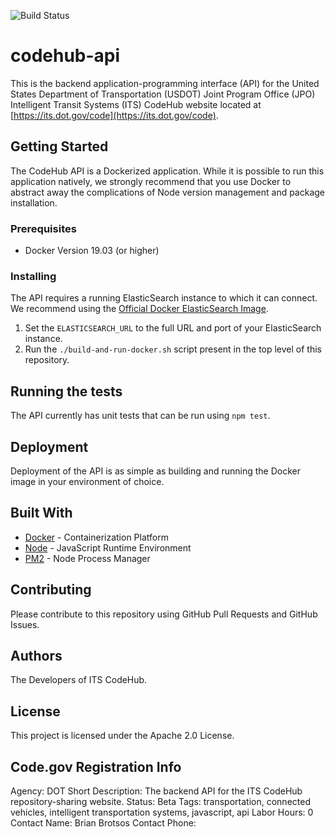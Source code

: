 ![Build Status](https://codebuild.us-east-1.amazonaws.com/badges?uuid=eyJlbmNyeXB0ZWREYXRhIjoiL3VJMHFKZmYxWXZLUU02d1o0Y2JBUkRjOGxpQzJMTWlrWEhaSjI1b2pwOWZMcXQ1QXdKbnhEWEwrbjdkZHVTRDAveHpGQjN5T0ZFUUZEaFZzN01NOVlrPSIsIml2UGFyYW1ldGVyU3BlYyI6IlZDWk5yKzdoTlI4Z1dHLzgiLCJtYXRlcmlhbFNldFNlcmlhbCI6MX0%3D&branch=master)

# codehub-api

This is the backend application-programming interface (API) for the United States Department of Transportation (USDOT) Joint Program Office (JPO) Intelligent Transit Systems (ITS) CodeHub website located at [https://its.dot.gov/code](https://its.dot.gov/code).

## Getting Started

The CodeHub API is a Dockerized application. While it is possible to run this application natively, we strongly recommend that you use Docker to abstract away the complications of Node version management and package installation.

### Prerequisites

- Docker Version 19.03 (or higher)

### Installing

The API requires a running ElasticSearch instance to which it can connect. We recommend using the [Official Docker ElasticSearch Image](https://hub.docker.com/_/elasticsearch).

1. Set the `ELASTICSEARCH_URL` to the full URL and port of your ElasticSearch instance.
2. Run the `./build-and-run-docker.sh` script present in the top level of this repository.

## Running the tests

The API currently has unit tests that can be run using `npm test`.

## Deployment

Deployment of the API is as simple as building and running the Docker image in your environment of choice.

## Built With

* [Docker](https://www.docker.com/) - Containerization Platform
* [Node](https://nodejs.org/en/) - JavaScript Runtime Environment
* [PM2](http://pm2.keymetrics.io/) - Node Process Manager

## Contributing

Please contribute to this repository using GitHub Pull Requests and GitHub Issues.

## Authors

The Developers of ITS CodeHub.

## License

This project is licensed under the Apache 2.0 License.

## Code.gov Registration Info

Agency: DOT
Short Description: The backend API for the ITS CodeHub repository-sharing website.
Status: Beta
Tags: transportation, connected vehicles, intelligent transportation systems, javascript, api
Labor Hours: 0
Contact Name: Brian Brotsos
Contact Phone:
